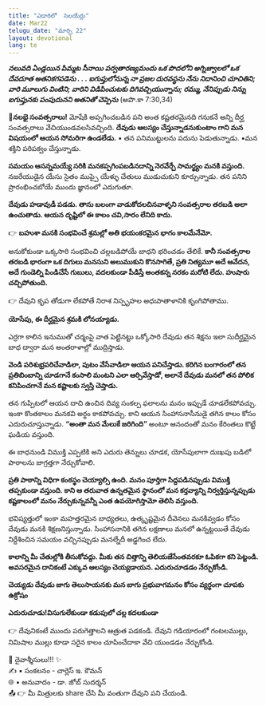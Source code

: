 ```yaml
---
title: "ఎడారిలో  సెలయేర్లు"
date: Mar22
telugu_date: "మార్చి 22"
layout: devotional
lang: te
---
```


***నలువది ఏండ్లయిన పిమ్మట సీనాయి పర్వతారణ్యమందు ఒక పొదలోని అగ్నిజ్వాలలో ఒక దేవదూత అతనికగపడెను . . . ఐగుప్తులోనున్న నా ప్రజల దురవస్థను నేను నిదానించి చూచితిని; వారి మూలుగు వింటిని; వారిని విడిపించుటకు దిగివచ్చియున్నాను; రమ్ము, నేనిప్పుడు నిన్ను ఐగుప్తునకు పంపుదునని అతనితో చెప్పెను*** (అపొ.కా 7:30,34)

**📖నలభై సంవత్సరాలు!**
 మోషేకి అప్పగించబడిన పని అంత కష్టతరమైనది గనుకనే అన్ని దీర్ఘ సంవత్సరాలు వేచియుండవలసివచ్చింది. **దేవుడు ఆలస్యం చేస్తున్నాడనుకుంటాం గాని మన విషయంలో ఆయన సోమరిగా ఉండలేడు.**
▪ తన పనిముట్టులను పదును పెడుతున్నాడు. 
▪మన శక్తిని పరిపక్వం చేస్తున్నాడు. 

**సమయం ఆసన్నమయ్యే సరికి మనకప్పగింపబడినదాన్ని నెరవేర్చే సామర్థ్యం మనకి వస్తుంది.**
 నజరేయుడైన యేసు సైతం ముప్పై యేళ్ళు చేతులు ముడుచుకుని కూర్చున్నాడు. తన పనిని ప్రారంభించబోయే ముందు జ్ఞానంలో ఎదుగుతూ.

**దేవుడు హడావుడీ పడడు. తాను బలంగా వాడుకోదలచినవాళ్ళని సంవత్సరాల తరబడి అలా ఉంచుతాడు. ఆయన దృష్టిలో ఈ కాలం చవి,సారం లేనిది కాదు.**

👉 **బహుశా మనకి సంభవించే శ్రమల్లో అతి భయంకరమైన భాగం కాలమేనేమో.**

 అనుకోకుండా ఒక్కసారి సంభవించి చల్లబడిపోయే బాధని భరించడం తేలికే. 
**కానీ సంవత్సరాల తరబడి భారంగా ఒక దిగులు మనసుని అలుముకుని కొనసాగితే, ప్రతి నిత్యమూ అదే ఆవేదన, అదే గుండెల్ని పిండిచేసే గుబులు, వదలకుండా పీడిస్తే అంతకన్న నరకం మరోటి లేదు. హుషారు చచ్చిపోతుంది.**

👉 దేవుని కృప తోడుగా లేకపోతే నిరాశ నిస్పృహల అధఃపాతాళానికి కృంగిపోతాము. 

**యోసేపు, ఈ దీర్ఘమైన శ్రమకి లోనయ్యాడు.**

 ఎర్రగా కాలిన ఇనుముతో చర్మంపై వాత పెట్టినట్టు ఒక్కోసారి దేవుడు తన శిక్షను ఇలా సుదీర్ఘమైన బాధ ద్వారా మన అంతరాళాల్లో ముద్రిస్తాడు. 

**వెండి పరిశుభ్రపరిచేవాడిలా, పుటం వేసేవాడిలా ఆయన పనిచేస్తాడు. కరిగిన బంగారంలో తన ప్రతిబింబాన్ని చూడగానే కంసాలి మంటని ఎలా ఆర్పివేస్తాడో, అలానే దేవుడు మనలో తన పోలిక కనిపించగానే మన కష్టాలకు స్వస్తి చెప్తాడు.**

 తన గుప్పిటలో ఆయన దాచి ఉంచిన దివ్య సంకల్ప ఫలాలను మనం ఇప్పుడే చూడలేకపోవచ్చు. ఇంకా కొంతకాలం మనకవి అర్థం కాకపోవచ్చు. కాని ఆయన సింహాసనాసీనుడై తగిన కాలం కోసం ఎదురుచూస్తున్నాడు. **“అంతా మన మేలుకే జరిగింది”** అంటూ ఆనందంతో మనం కేరింతలు కొట్టే ఘడియ వస్తుంది. 

ఈ బాధనుండి విముక్తి ఎప్పటికి అని ఎదురు తెన్నులు చూడక, యోసేపులాగా దుఃఖపు బడిలో పాఠాలను జాగ్రత్తగా నేర్చుకోవాలి. 

**ప్రతి పాఠాన్ని విధిగా కంఠస్థం చెయ్యాల్సి ఉంది. మనం పూర్తిగా సిద్దపడినప్పుడు విముక్తి తప్పకుండా వస్తుంది. కాని ఆ తరువాత ఉన్నతమైన స్థానంలో మన కర్తవ్యాన్ని నిర్వర్తిస్తున్నప్పుడు కష్టకాలంలో మనం నేర్చుకున్నవన్నీ ఎంత ఉపయోగిస్తామో తెలిసి వస్తుంది.**

 భవిష్యత్తులో ఇంకా మహత్తరమైన బాధ్యతలు, ఉత్కృష్టమైన దీవెనలు మనకివ్వడం కోసం దేవుడు మనకి శిక్షణనిస్తున్నాడు. సింహాసనానికి తగిన లక్షణాలు మనలో ఉన్నట్టయితే దేవుడు నిర్దేశించిన సమయం వచ్చినప్పుడు మనల్నేదీ అడ్డగించ లేదు. 

**కాలాన్ని మీ చేతుల్లోకి తీసుకోవద్దు. మీకు తన చిత్తాన్ని తెలియజేసేంతవరకూ ఓపికగా కని పెట్టండి. అవసరమైన దానికంటే ఎక్కువ ఆలస్యం చెయ్యడాయన. ఎదురుచూడడం నేర్చుకోండి.**

**చెయ్యడు దేవుడు జాగు తెలుసాయనకు మన బాగు ప్రభువాగమనం కోసం వ్యర్థంగా చూపకు ఉక్రోషం**

**ఎదురుచూడు!విసుగులేకుండా కడుపులో చల్ల కదలకుండా**

👉 దేవునికంటే ముందు పరుగెత్తాలని ఆత్రుత పడకండి. దేవుని గడియారంలో గంటలముల్లు, నిమిషాల ముల్లు కూడా సరైన కాలం చూపించేదాకా వేచి యుండడం నేర్చుకోండి.

<div class="blessing">🙏 <span class="bless-text">దైవాశ్శీసులు!!!</span> ✨</div>

<div class="credit">✍️ <span class="credit-text">▪ సంకలనం - చార్లెస్ ఇ. కౌమన్</span></div>
<div class="credit">🌐 <span class="credit-text">▪ అనువాదం - డా. జోబ్ సుదర్శన్</span></div>


<div class="share">📤 👉 <span class="share-text">మీ మిత్రులకు share చేసి మీ వంతుగా దేవుని పని చేయండి.</span></div>
